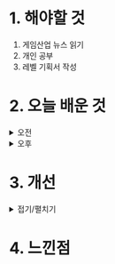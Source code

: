 
# 1. 해야할 것

1. 게임산업 뉴스 읽기 
2. 개인 공부  
3. 레벨 기획서 작성



# 2. 오늘 배운 것


<details>
<summary>오전</summary>

## 오늘의 뉴스
■ 2024 LCK 스프링 시청 지표 '역대급', 410만 육박
'리그 오브 레전드(LoL)' 이스포츠의 한국 프로 리그를 주최하는 리그 오브 레전드 챔피언스 코리아(대표 오상헌, www.lolesports.com, 이하 'LCK')는 지난 4월 14일(일) 막을 내린 2024 LCK 스프링 스플릿이 '역대급' 시청지표 기록을 세웠다고 밝혔습니다. 지난 14일 서울 송파구 올림픽공원 KSPO돔에서 열린 2024 LCK 스프링 젠지와 T1의 결승전은 최고 동시 접속자 수(PCU; Peak Concurrent User) 4,089,951을 달성했습니다.

■ 게이머가 인정한 스텔라 블레이드, '유저 평점 1위' 
출시 전후 큰 관심과 함께 플레이한 유저들로부터 호평을 받고 있는 스텔라 블레이드가 게임 평점 웹사이트 메타 크리틱 유저 점수 9.2점을 기록, 주요 대작들과 함께 PS5 게임 중 가장 높은 점수를 기록하고 있습니다. 스텔라 블레이드는 이를 통해 매체 평점은 82점으로 'Generally Favorable' 평가를 받지만, 유저 평가는 'Universal Acclaim'를 기록 중입니다.

■ '드래곤 퀘스트X 오프라인', PS 버전 체험판 배포 
그 드래곤 퀘스트의 온라인 버전인 '드래곤 퀘스트 X'를 기반으로 한 '드래곤 퀘스트 X 다섯 종족의 각성 오프라인(이하 드래곤 퀘스트 X 오프라인)'의 PS5, PS4 한국어 체험판이 배포됐습니다. 체험판은 게임 초반부터 다섯 종족 중 한 종족으로 전생한 뒤 모험을 떠나기까지의 이야기를 다루고 있습니다.

■ '원스토어', 해피툭과 제휴해 대만 공략 나선다
게임, 앱 등 다양한 모바일콘텐츠를 서비스하는 앱마켓 원스토어㈜(대표 전동진, www.onestorecorp.com)가 대만 시장 본격 진출에 앞서 개발사를 대상으로 상품 등록을 받기 시작했다고 밝혔습니다. 원스토어는 이에 앞서 개발자 센터를 통해 대만 시장 진출을 희망하는 개발사들의 앱등록 절차를 시작했습니다.

■ '디제이맥스', 5월 오프라인에서 만나요
㈜네오위즈(공동대표 김승철, 배태근)는 디제이맥스 엔터테인먼트(DJMAX Entertainment)가 ‘디제이맥스 미라클: 드라이브(DJMAX MIRACLE: DRIVE)’ 오프라인 공연을 개최한다고 30일 밝혔습니다. 디제이맥스 엔터테인먼트가 주최하고, 하이네켄 코리아가 협찬합니다.

■ 갈라게임즈, Web3 PvP 게임 팬텀 아레나와 파트너십
갈라게임즈가 인기 Web3 PvP 게임 '팬텀 아레나'를 서비스 라인업에 추가합니다. 이번 파트너십은 갈라게임즈에 보다 많은 인기 게임을 유치하려는 갈라와 더 많은 블록체인에 자사의 게임을 서비스하려는 팬텀 아레나의 이
해관계가 맞아떨어지며 이뤄졌습니다.

■ 모바일 게임 매출 TOP20의 30%는 중국산 게임 
데이터플랫폼 기업 아이지에이웍스가 자사 데이터 분석 솔루션을 활용해 작성한 '국산 모바일 게임 리포트'를 공개했습니다. '라스트 워', '버섯커 키우기', 'WOS' 등의 게임들이 TOP5에 수시로 얼굴을 들이밀고 있으며, 개중에는 국산 모바일 MMORPG가 철옹성처럼 지키고 있었던 매출 1위 자리를 빼앗는 등 심상치 않은 행보를 보이고 있습니다.

■ 네이버 치지직, 5월 2일부터 '그리드' 적용 
네이버의 비디오 스트리밍 서비스 '치지직'이 오는 5월 2일부터 그리드(P2P)를 적용합니다. 치지직 팀은 더 많은 이들과 함께 하는 지속 가능한 서비스 제공을 위해 그리드 적용을 준비하고 있다며, 오는 5월 2일(목)부터 순차적으로 그리드를 적용할 계획이라고 전했습니다.

■ 게임 시장 공략 2막 연 디즈니, 이번엔 '에이리언' 
20세기 스튜디오의 대표 IP인 에이리언도 신작과 함께 오는 연말 제노모프의 공포를 전합니다. 디즈니 산하 20세기 스튜디오의 게임 퍼블리셔 20세기 게임즈는 서비오스가 개발 중인 에이리언 호러 게임 '에이리언: 로그 인커젼(Alien: Rogue Incursion)'을 공개했습니다.

■ [이슈] 한국소비자원, 넥슨 '메이플스토리 이슈' 집단분쟁조정 개시
소비자분쟁조정위원회(위원장 변웅재)는 넥슨코리아의 메이플스토리 게임 내 확률형 유료아이템(레드큐브, 블랙큐브)에 관한 집단분쟁조정 절차를 개시하기로 29일 결정했습니다. 집단분쟁조정 절차 개시 결정에 따라, 위원회는 5. 22.(수)까지 한국소비자원 홈페이지 및 일간신문 게재를 통해 절차 개시를 공고합니다.

■ 신작 슈팅 '아레나 브레이크아웃' 5월 CBT 실시
모어펀 스튜디오(MoreFun Studio)는 오는 5월 8일 PC게임 '아레나 브레이크아웃: 인피니트'의 1차 클로즈 베타 테스트(CBT)를 실시한다고 29일 밝혔습니다. 아레나 브레이크아웃: 인피니트는 다수의 수상 경력을 보유한 밀리터리 슈팅 게임 시리즈의 신작입니다.

■ 나우닷지지, NTT 디지털과 파트너십 계약 체결
글로벌 모바일 클라우드 기업 나우닷지지(대표 로젠 샤르마)는 일본 최대 통신사 NTT 도코모 그룹의 자회사인 'NTT 디지털(NTT Digital Inc.)'과 업무 협약(MOU)을 체결하고, 클라우드 모바일 게임 플랫폼 나우닷지지(now.gg)에 web3 월렛 서비스 '스크램베리 월렛(Scramberry WALLET)'을 정식으로 도입했다고 공식 발표했습니다. 우선, 스크램베리 월렛을 비즈니스용으로 활용함으로써 나우닷지지 플랫폼 유저들에게 더욱 안전한 게임 플레이를 제공할 수 있다고 확신한다"며 "나우닷지지는 NTT 도코모 그룹의 일원인 NTT 도코모 Ventures, Inc.가 투자한 회사로, 이번 제휴가 성공적인 결과를 얻을 수 있도록 그룹 차원에서 시너지를 모아, 한 단계 확장된 부가 가치 창
출을 목표로 하고 있다"고 설명했습니다.

■ 넥슨, FC 온라인&FC 모바일 제주도 교육여행 실시 
'2024 상반기 제주도 교육여행'은 오는 5월 한 달간 제주도에 방문하는 10대 이용자들을 대상으로 제주도 관광과 'FC 온라인', 'FC 모바일'을 활용한 이벤트 등을 진행해 즐거운 추억을 선사하는 프로그램입니다. 경기 전, 경기장 밖 광장에 'FC 온라인' 브랜드존을 마련해 넥슨캐시 및 BP 쿠폰을 제공하는 다양한 이벤트를 실시하며, 경기장 안에서는 'FC 온라인' 고등학교 대항전 'FC 하이스쿨' 오프라인 경기가 펼쳐집니다.

■ 위메이드 "미르2 ICC 중재 최종 승소, 국내 집행 문제없다"
위메이드 측은 "이미 ICC 중재에서 승소했습니다. 액토즈가 제기한 해당 중재판정에 대한 취소소송에 대해서도 싱가포르 법원이 액토즈의 주장을 모두 기각하고 해당 중재판정을 최종 확정한 만큼, 중국 및 국내에서의 승인 및 집행 절차에는 아무런 영향이 없다"면서 "더불어, 현재 위메이드가 진행 중인 미르의 전설 IP 사업에도 어떠한 변화를 줄 수 없는 판결이다"라고 전했습니다.

■ 넥슨, 블루 아카이브 X GS25 콜라보 5월 3일 실시
넥슨(공동 대표 강대현∙김정욱)은 서브컬처 게임 '블루 아카이브'에 GS25 제휴 이벤트를 5월 3일부터 실시한다고 밝혔습니다. 또한 '미카의 한입가득 딸기 롤케이크', '나기사의 티타임 얼그레이 모찌롤' 등 '블루 아카이브' 학생들의 특색에 맞는 특별 베이커리를 7월 31일까지 두 차례에 걸쳐 선보이며, 베이커리 구매 시 '블루 아카이브' 학생들의 다양한 일러스트가 새겨진 띠부띠부씰을 획득할 수 있습니다.

■ 넥슨, 템빨 IP 재해석한 '프로젝트T' 퍼블리싱한다 
넥슨(공동 대표 강대현∙김정욱)은 그레이게임즈(대표 최병천)에서 개발 중인 신규 MMORPG '프로젝트T'의 국내 및 글로벌 퍼블리싱 계약을 체결했다고 29일 밝혔습니다. 넥슨 최성욱 퍼블리싱라이브본부장은 "두터운 글로벌 팬층을 보유하고 있는 '템빨' IP 기반의 신작 '프로젝트T'를 국내 및 글로벌 이용자분들께 선보이게 되어 기쁘다"며, "넥슨이 쌓아온 퍼블리싱 역량과 그레이게임즈만의 MMORPG 개발 전문성을 바탕으로 IP 시너지를 극대화하는 게임을 선보일 것"이라고 밝혔습니다.

■ 액토즈, 미르의 전설2 연장 무효 소송서 '최종 승소'
액토즈소프트(대표 구오하이빈)는 2017년부터 7년간 지속되어온 '미르의 전설2 SLA 연장계약 무효확인 등 청구의 소'에서 대법원이 위메이드 측의 청구를 전부 기각하며 해당 연장계약의 유효성을 인정 받아 최종 승소했다고 29일 전했습니다. 해당 소송은 지난 2017년 6월 액토즈소프트가 셩취 측과 체결한 '미르의 전설2' 중국 독점 라이선스계약(SLA)의 연장에 대해, 해당 계약이 무효라고 주장하며 위메이드 측이 2017년 9월 서울중앙지방법원에 최초 제기했으며 해당 계약이 유효하다는 1심과 2심의 판결에 불복하고 대법원에 상고한 바 있습니다.

■ 트위치 철수 덕분? 'SOOP', 1분기 호실적 기록 
SOOP은 연결 기준 2024년 1분기 매출액, 영업이익, 당기순이익이 각각 950억 원, 287억 원, 248억 원을 기록했다고 29일(월) 공시했습니다. 매출액, 영업이익, 당기순이익은 전년 동기 대비 각각 +31%, +56%, +50%, 성장했고, 전 분기 대비로는 비수기임에도 불구하고 -5%, +9%, +55%를 기록했습니다.

■ '우마무스메 열혈 우당탕탕 대감사제!' 8월 30일 출시
우마무스메 프리티 더비의 IP를 활용한 스핀오프 게임 신작, '우마무스메 프리티 더비 열혈 우당탕탕 대감사제!(이하 열혈우마)'의 정식 출시일 정보가 공개됐습니다. 열혈우마는 오는 8월 30일에 정식 출시될 예정입니다.
</details>

<details>
<summary>오후</summary>


</details>

# 3. 개선


<details>
<summary>접기/펼치기</summary>


</details>



# 4. 느낀점


